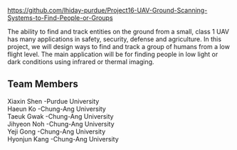 https://github.com/lhiday-purdue/Project16-UAV-Ground-Scanning-Systems-to-Find-People-or-Groups

The ability to find and track entities on the ground from a small, class 1 UAV has many applications in safety, security, defense and agriculture. In this project, we will design ways to find and track a group of humans from a low flight level. The main application will be for finding people in low light or dark conditions using infrared or thermal imaging.

## Team Members  
Xiaxin Shen -Purdue University  
Haeun Ko -Chung-Ang University  
Taeuk Gwak -Chung-Ang University  
Jihyeon Noh -Chung-Ang University  
Yeji Gong -Chung-Ang University  
Hyonjun Kang -Chung-Ang University  